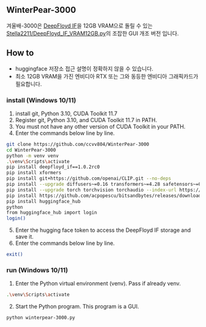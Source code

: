 ## WinterPear-3000
겨울배-3000은 [DeepFloyd IF](https://github.com/deep-floyd/IF)을 12GB VRAM으로 돌릴 수 있는 [Stella2211/DeepFloyd_IF_VRAM12GB.py](https://gist.github.com/Stella2211/ab17625d63aa03e38d82ddc8c1aae151)의 조잡한 GUI 개조 버전 입니다. 

## How to 
 * huggingface 저장소 접근 설명이 정확하지 않을 수 있습니다.
 * 최소 12GB VRAM을 가진 엔비디아 RTX 또는 그와 동등한 엔비디아 그래픽카드가 필요합니다.
### install (Windows 10/11)
1. install git, Python 3.10, CUDA Toolkit 11.7
2. Register git, Python 3.10, and CUDA Toolkit 11.7 in PATH.
3. You must not have any other version of CUDA Toolkit in your PATH.
4. Enter the commands below line by line.
```sh
git clone https://github.com/ccvv804/WinterPear-3000
cd WinterPear-3000
python -m venv venv
.\venv\Scripts\activate
pip install deepfloyd_if==1.0.2rc0
pip install xformers
pip install git+https://github.com/openai/CLIP.git --no-deps
pip install --upgrade diffusers~=0.16 transformers~=4.28 safetensors~=0.3 sentencepiece~=0.1 accelerate~=0.18
pip install --upgrade torch torchvision torchaudio --index-url https://download.pytorch.org/whl/cu117
pip install https://github.com/acpopescu/bitsandbytes/releases/download/v0.38.0-win0/bitsandbytes-0.38.1-py3-none-any.whl
pip install huggingface_hub
python
from huggingface_hub import login
login()
```
5. Enter the hugging face token to access the DeepFloyd IF storage and save it.
6. Enter the commands below line by line.
```sh
exit()
```
### run (Windows 10/11)
1. Enter the Python virtual environment (venv). Pass if already venv.
```sh
.\venv\Scripts\activate
```
2. Start the Python program. This program is a GUI.
```sh
python winterpear-3000.py
```

